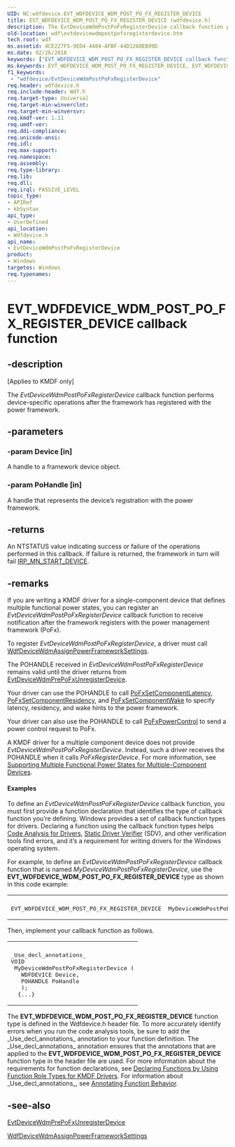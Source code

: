 ```yaml
---
UID: NC:wdfdevice.EVT_WDFDEVICE_WDM_POST_PO_FX_REGISTER_DEVICE
title: EVT_WDFDEVICE_WDM_POST_PO_FX_REGISTER_DEVICE (wdfdevice.h)
description: The EvtDeviceWdmPostPoFxRegisterDevice callback function performs device-specific operations after the framework has registered with the power framework.
old-location: wdf\evtdevicewdmpostpofxregisterdevice.htm
tech.root: wdf
ms.assetid: 4CE227F5-9ED4-4484-AFBF-44D1260EB99D
ms.date: 02/26/2018
keywords: ["EVT_WDFDEVICE_WDM_POST_PO_FX_REGISTER_DEVICE callback function"]
ms.keywords: EVT_WDFDEVICE_WDM_POST_PO_FX_REGISTER_DEVICE, EVT_WDFDEVICE_WDM_POST_PO_FX_REGISTER_DEVICE callback, EvtDeviceWdmPostPoFxRegisterDevice, EvtDeviceWdmPostPoFxRegisterDevice callback function, kmdf.evtdevicewdmpostpofxregisterdevice, wdf.evtdevicewdmpostpofxregisterdevice, wdfdevice/EvtDeviceWdmPostPoFxRegisterDevice
f1_keywords:
 - "wdfdevice/EvtDeviceWdmPostPoFxRegisterDevice"
req.header: wdfdevice.h
req.include-header: Wdf.h
req.target-type: Universal
req.target-min-winverclnt: 
req.target-min-winversvr: 
req.kmdf-ver: 1.11
req.umdf-ver: 
req.ddi-compliance: 
req.unicode-ansi: 
req.idl: 
req.max-support: 
req.namespace: 
req.assembly: 
req.type-library: 
req.lib: 
req.dll: 
req.irql: PASSIVE_LEVEL
topic_type:
- APIRef
- kbSyntax
api_type:
- UserDefined
api_location:
- Wdfdevice.h
api_name:
- EvtDeviceWdmPostPoFxRegisterDevice
product:
- Windows
targetos: Windows
req.typenames: 
---
```


# EVT_WDFDEVICE_WDM_POST_PO_FX_REGISTER_DEVICE callback function


## -description


<p class="CCE_Message">[Applies to KMDF only]</p>


   The 
  <i>EvtDeviceWdmPostPoFxRegisterDevice</i> callback function performs device-specific operations after the framework has registered with the power framework.


## -parameters




### -param Device [in]

A handle to a framework device object.


### -param PoHandle [in]

A handle that represents the device’s registration with the power framework.


## -returns



An NTSTATUS value indicating success or failure of the operations performed in this callback. If failure is returned, the framework in turn  will fail <a href="https://docs.microsoft.com/windows-hardware/drivers/kernel/irp-mn-start-device">IRP_MN_START_DEVICE</a>.




## -remarks



If you are writing a KMDF driver for a single-component device that defines multiple functional power states, you can register an <i>EvtDeviceWdmPostPoFxRegisterDevice</i> callback function to receive notification after the framework registers with the power management framework (PoFx).

To register <i>EvtDeviceWdmPostPoFxRegisterDevice</i>, a driver must call <a href="https://docs.microsoft.com/windows-hardware/drivers/ddi/wdfdevice/nf-wdfdevice-wdfdevicewdmassignpowerframeworksettings">WdfDeviceWdmAssignPowerFrameworkSettings</a>.

The POHANDLE received in <i>EvtDeviceWdmPostPoFxRegisterDevice</i> remains valid until the driver returns from <a href="https://docs.microsoft.com/windows-hardware/drivers/ddi/wdfdevice/nc-wdfdevice-evt_wdfdevice_wdm_pre_po_fx_unregister_device">EvtDeviceWdmPrePoFxUnregisterDevice</a>.

Your driver can use the POHANDLE to call <a href="https://docs.microsoft.com/windows-hardware/drivers/ddi/wdm/nf-wdm-pofxsetcomponentlatency">PoFxSetComponentLatency</a>, <a href="https://docs.microsoft.com/windows-hardware/drivers/ddi/wdm/nf-wdm-pofxsetcomponentresidency">PoFxSetComponentResidency</a>, and <a href="https://docs.microsoft.com/windows-hardware/drivers/ddi/wdm/nf-wdm-pofxsetcomponentwake">PoFxSetComponentWake</a> to specify latency, residency, and wake hints to the power framework.

 

Your driver can also use the POHANDLE to call <a href="https://docs.microsoft.com/windows-hardware/drivers/ddi/wdm/nf-wdm-pofxpowercontrol">PoFxPowerControl</a> to send a power control request to PoFx.

A KMDF driver for a multiple component device does not provide <i>EvtDeviceWdmPostPoFxRegisterDevice</i>. Instead, such a driver receives the POHANDLE when it calls <i>PoFxRegisterDevice</i>.  For more information, see <a href="https://docs.microsoft.com/windows-hardware/drivers/wdf/supporting-multiple-functional-power-states-for-multiple-component-devices">Supporting Multiple Functional Power States for Multiple-Component Devices</a>.


#### Examples

To define an <i>EvtDeviceWdmPostPoFxRegisterDevice</i> callback function, you must first provide a function declaration that identifies the type of callback function you’re defining. Windows provides a set of callback function types for drivers. Declaring a function using the callback function types helps <a href="https://docs.microsoft.com/windows-hardware/drivers/devtest/code-analysis-for-drivers">Code Analysis for Drivers</a>, <a href="https://docs.microsoft.com/windows-hardware/drivers/devtest/static-driver-verifier">Static Driver Verifier</a> (SDV), and other verification tools find errors, and it’s a requirement for writing drivers for the Windows operating system.

For example, to define an <i>EvtDeviceWdmPostPoFxRegisterDevice</i> callback function that is named <i>MyDeviceWdmPostPoFxRegisterDevice</i>, use the <b>EVT_WDFDEVICE_WDM_POST_PO_FX_REGISTER_DEVICE</b> type as shown in this code example:

<div class="code"><span codelanguage=""><table>
<tr>
<th></th>
</tr>
<tr>
<td>
<pre>EVT_WDFDEVICE_WDM_POST_PO_FX_REGISTER_DEVICE  MyDeviceWdmPostPoFxRegisterDevice;</pre>
</td>
</tr>
</table></span></div>
Then, implement your callback function as follows.

<div class="code"><span codelanguage=""><table>
<tr>
<th></th>
</tr>
<tr>
<td>
<pre>_Use_decl_annotations_
VOID
 MyDeviceWdmPostPoFxRegisterDevice (
   WDFDEVICE Device,
   POHANDLE PoHandle
   );
  {...}</pre>
</td>
</tr>
</table></span></div>
The <b>EVT_WDFDEVICE_WDM_POST_PO_FX_REGISTER_DEVICE</b> function type is defined in the Wdfdevice.h header file. To more accurately identify errors when you run the code analysis tools, be sure to add the _Use_decl_annotations_ annotation to your function definition. The _Use_decl_annotations_ annotation ensures that the annotations that are applied to the <b>EVT_WDFDEVICE_WDM_POST_PO_FX_REGISTER_DEVICE</b> function type in the header file are used. For more information about the requirements for function declarations, see <a href="https://docs.microsoft.com/windows-hardware/drivers/devtest/declaring-functions-by-using-function-role-types-for-kmdf-drivers">Declaring Functions by Using Function Role Types for KMDF Drivers</a>. For information about _Use_decl_annotations_, see <a href="https://docs.microsoft.com/visualstudio/code-quality/annotating-function-behavior?view=vs-2015">Annotating Function Behavior</a>.




## -see-also




<a href="https://docs.microsoft.com/windows-hardware/drivers/ddi/wdfdevice/nc-wdfdevice-evt_wdfdevice_wdm_pre_po_fx_unregister_device">EvtDeviceWdmPrePoFxUnregisterDevice</a>



<a href="https://docs.microsoft.com/windows-hardware/drivers/ddi/wdfdevice/nf-wdfdevice-wdfdevicewdmassignpowerframeworksettings">WdfDeviceWdmAssignPowerFrameworkSettings</a>
 

 

